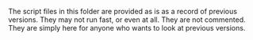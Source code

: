 The script files in this folder are provided as is as a record of previous versions.
They may not run fast, or even at all.
They are not commented.
They are simply here for anyone who wants to look at previous versions.
